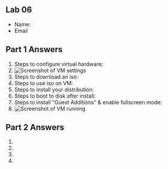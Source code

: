 ## Lab 06

- Name:
- Email

## Part 1 Answers

1. Steps to configure virtual hardware:
2. ![Screenshot of VM settings](relative_path_to_filename_here)
3. Steps to download an iso:
4. Steps to use iso on VM:
5. Steps to install your distribution:
6. Steps to boot to disk after install:
7. Steps to install "Guest Additions" & enable fullscreen mode: 
8. ![Screenshot of VM running](relative_path_to_filename_here)

## Part 2 Answers

1. 
2. 
3. 
4. 


